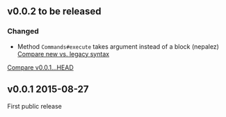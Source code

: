 ## v0.0.2 to be released

### Changed

* Method `Commands#execute` takes argument instead of a block (nepalez)
  [Compare new vs. legacy syntax](https://github.com/rom-rb/rom-cassandra/commit/dabe89306d7fe3470858ef724d121826906d7f7f)

[Compare v0.0.1...HEAD](https://github.com/rom-rb/rom-cassandra/compare/v0.0.1...HEAD)

## v0.0.1 2015-08-27

First public release
